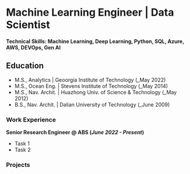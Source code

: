 # Machine Learning Engineer | Data Scientist

#### Technical Skills: Machine Learning, Deep Learning, Python, SQL, Azure, AWS, DEVOps, Gen AI

## Education
- M.S., Analytics | Geoorgia Institute of Technology (_May 2022)
- M.S., Ocean Eng. | Stevens Institute of Technology (_May 2014)
- M.S., Nav. Archit. | Huazhong Univ. of Science & Technology (_May 2012)
- B.S., Nav. Archit. | Dalian University of Technology (_June 2009)

### Work Experience
**Senior Research Engineer @ ABS (_June 2022 - Present_)**
- Task 1
- Task 2

### Projects
